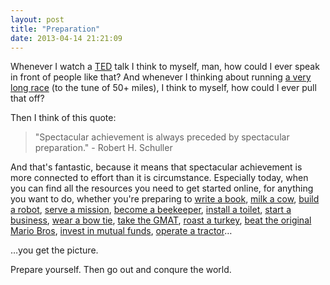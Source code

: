 ```yaml
---
layout: post
title: "Preparation"
date: 2013-04-14 21:21:09
---
```


Whenever I watch a <a href="http://bryanbraun.com/2011/02/20/ted" target="_blank" rel="noopener noreferrer" title="TED">TED</a> talk I think to myself, man, how could I ever speak in front of people like that? And whenever I thinking about running [<span class="s1">a very long race</span>][1] (to the tune of 50+ miles), I think to myself, how could I ever pull that off?

 [1]: http://bryanbraun.com/2011/03/13/a-very-long-race

<p class="p1">
  Then I think of this quote:
</p>

> <p class="p1">
>   "Spectacular achievement is always preceded by spectacular preparation." - Robert H. Schuller
> </p>

<p class="p2">
  And that's fantastic, because it means that spectacular achievement is more connected to effort than it is circumstance. Especially today, when you can find all the resources you need to get started online, for anything you want to do, whether you're preparing to <a href="http://scottberkun.com/2007/how-to-write-a-book-the-short-honest-truth/"><span class="s1">write a book</span></a>, <a href="http://www.wikihow.com/Milk-a-Cow"><span class="s1">milk a cow</span></a>, <a href="http://www.instructables.com/id/Arduino-Projects/"><span class="s1">build a robot</span></a>, <a href="http://preparetoserve.com/"><span class="s1">serve a mission</span></a>, <a href="http://www.thedailygreen.com/environmental-news/latest/diy-backyard-beekeeping-47031701#slide-1"><span class="s1">become a beekeeper</span></a>, <a href="http://www.artofmanliness.com/2013/02/06/how-to-install-a-toilet/" target="_blank" rel="noopener noreferrer">install a toilet</a>, <a href="http://steveblank.com/tools-and-blogs-for-entrepreneurs/"><span class="s1">start a business</span></a>, <a href="http://www.youtube.com/watch?v=VJv4Qh7zR3E"><span class="s1">wear a bow tie</span></a>, <a href="https://www.khanacademy.org/test-prep/gmat"><span class="s1">take the GMAT</span></a>, <a href="http://www.thekitchn.com/how-to-cook-a-turkey-the-simplest-easiest-method-160905"><span class="s1">roast a turkey</span></a>, <a href="http://www.youtube.com/watch?v=oqnrHM4bUa0"><span class="s1">beat the original Mario Bros</span></a>, <a href="http://www.investopedia.com/university/quality-mutual-fund/">invest in mutual funds</a>, <span class="s1"><a href="http://www.youtube.com/watch?v=TX5J5suE-Gs">operate a tractor</a></span>…
</p>

<p class="p1">
  …you get the picture.
</p>

<p class="p1">
  Prepare yourself. Then go out and conqure the world.
</p>